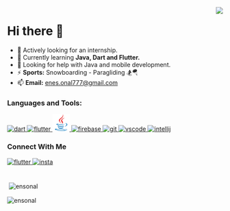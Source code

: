 
<img align="right" src="https://visitor-badge.laobi.icu/badge?page_id=ensonal.ensonal"> 

<h1>Hi there 👋</h1>


- 🔭 Actively looking for an internship.
- 🌱 Currently learning <b>Java, Dart and Flutter.</b>
- 🤔 Looking for help with Java and mobile development.
- ⚡ <b> Sports:</b>  Snowboarding - Paragliding 🏂🪂
- 📫 <b> Email:</b> enes.onal777@gmail.com

<h3 align="left">Languages and Tools:</h3>
<p align="left"> <a href="https://dart.dev" target="_blank" rel="noreferrer"> <img src="https://www.vectorlogo.zone/logos/dartlang/dartlang-icon.svg" alt="dart" width="40" height="40"/> </a>
 <a href="https://flutter.dev" target="_blank" rel="noreferrer"> <img src="https://www.vectorlogo.zone/logos/flutterio/flutterio-icon.svg" alt="flutter" width="40" height="40"/> </a>
  <a href="https://www.java.com" target="_blank" rel="noreferrer"> <img src="https://raw.githubusercontent.com/devicons/devicon/master/icons/java/java-original.svg" alt="java" width="40" height="40"/> </a>
 <a href="https://firebase.google.com/" target="_blank" rel="noreferrer"> <img src="https://www.vectorlogo.zone/logos/firebase/firebase-icon.svg" alt="firebase" width="40" height="40"/> </a>
 <a href="https://git-scm.com/" target="_blank" rel="noreferrer"> <img src="https://www.vectorlogo.zone/logos/git-scm/git-scm-icon.svg" alt="git" width="40" height="40"/> </a> 
 <a href="https://code.visualstudio.com/" target="_blank" rel="noreferrer"> <img src="https://upload.wikimedia.org/wikipedia/commons/thumb/9/9a/Visual_Studio_Code_1.35_icon.svg/512px-Visual_Studio_Code_1.35_icon.svg.png" alt="vscode" width="40" height="40"/> </a>
 <a href="https://www.jetbrains.com/idea/" target="_blank" rel="noreferrer"> <img src="https://upload.wikimedia.org/wikipedia/commons/9/9c/IntelliJ_IDEA_Icon.svg" alt="intellij" width="40" height="40"/> </a> </p>
 
 <h3 align="left">Connect With Me</h3>
 <p align="left"> <a href="https://linkedin.com/in/ensonal" rel="noreferrer"> <img src="https://play-lh.googleusercontent.com/kMofEFLjobZy_bCuaiDogzBcUT-dz3BBbOrIEjJ-hqOabjK8ieuevGe6wlTD15QzOqw" alt="flutter" width="40" height="40"/> </a>
 <a href="https://www.instagram.com/ensonal/"> <img src="https://upload.wikimedia.org/wikipedia/commons/thumb/9/95/Instagram_logo_2022.svg/1024px-Instagram_logo_2022.svg.png" alt="insta" width="40" height="40"/> </a>
 
<h1> </h1>

<p>&nbsp;<img align="center" src="https://github-readme-stats.vercel.app/api?username=ensonal&show_icons=true&locale=en" alt="ensonal" /></p>
<p><img align="center" src="https://github-readme-stats.vercel.app/api/top-langs?username=ensonal&show_icons=true&locale=en&layout=compact" alt="ensonal" /></p>
 
 
 
